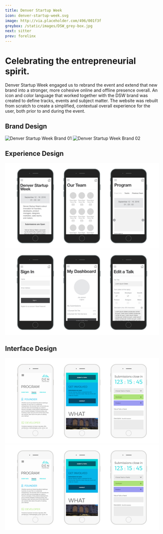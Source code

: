 ```yaml
---
title: Denver Startup Week
icon: denver-startup-week.svg
image: http://via.placeholder.com/496/001f3f
greybox: /static/images/DSW_grey-box.jpg
next: sitter
prev: forelinx
---
```


# Celebrating the entrepreneurial spirit.

Denver Startup Week engaged us to rebrand the event and extend that new brand
into a stronger, more cohesive online and offline presence overall. An icon and
color language that worked together with the DSW brand was created to define
tracks, events and subject matter. The website was rebuilt from scratch to
create a simplified, contextual overall experience for the user, both prior to
and during the event.

## Brand Design
![Denver Startup Week Brand 01](http://via.placeholder.com/1170x650)
![Denver Startup Week Brand 02](http://via.placeholder.com/1170x650)

## Experience Design
![Denver Startup Week UX 02](/static/images/DSW_UX_02.jpg)
![Denver Startup Week UX 01](/static/images/DSW_UX_01.jpg)

## Interface Design
![Denver Startup Week UI 01](/static/images/DSW_UI_01.jpg)
![Denver Startup Week UI 01](/static/images/DSW_UI_02.jpg)

